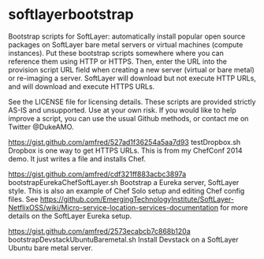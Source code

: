 softlayerbootstrap
==================

Bootstrap scripts for SoftLayer: automatically install popular open source packages on SoftLayer bare metal servers or virtual machines (compute instances).  Put these bootstrap scripts somewhere where you can reference them using HTTP or HTTPS.  Then, enter the URL into the provision script URL field when creating a new server (virtual or bare metal) or re-imaging a server. SoftLayer will download but not execute HTTP URLs, and will download and execute HTTPS URLs.

See the LICENSE file for licensing details.  These scripts are provided strictly AS-IS and unsupported.  Use at your own risk.  If you would like to help improve a script, you can use the usual Github methods, or contact me on Twitter @DukeAMO.

https://gist.github.com/amfred/527ad1f36254a5aa7d93 testDropbox.sh 
Dropbox is one way to get HTTPS URLs.  This is from my ChefConf 2014 demo.  It just writes a file and installs Chef.

https://gist.github.com/amfred/cdf321ff883acbc3897a bootstrapEurekaChefSoftLayer.sh 
Bootstrap a Eureka server, SoftLayer style.  This is also an example of Chef Solo setup and editing Chef config files.  See https://github.com/EmergingTechnologyInstitute/SoftLayer-NetflixOSS/wiki/Micro-service-location-services-documentation for more details on the SoftLayer Eureka setup.

https://gist.github.com/amfred/2573ecabcb7c868b120a bootstrapDevstackUbuntuBaremetal.sh
Install Devstack on a SoftLayer Ubuntu bare metal server.

